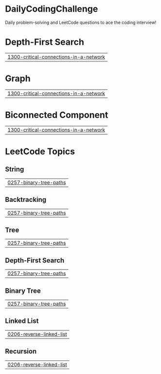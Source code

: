 # DailyCodingChallenge
Daily problem-solving and LeetCode questions to ace the coding interview!


# Depth-First Search
|  |
| ------- |
| [1300-critical-connections-in-a-network](https://github.com/suryakantk94/Leetcode-90-Days-Challenge/tree/master/1300-critical-connections-in-a-network) |
# Graph
|  |
| ------- |
| [1300-critical-connections-in-a-network](https://github.com/suryakantk94/Leetcode-90-Days-Challenge/tree/master/1300-critical-connections-in-a-network) |
# Biconnected Component
|  |
| ------- |
| [1300-critical-connections-in-a-network](https://github.com/suryakantk94/Leetcode-90-Days-Challenge/tree/master/1300-critical-connections-in-a-network) |
<!---LeetCode Topics Start-->
# LeetCode Topics
## String
|  |
| ------- |
| [0257-binary-tree-paths](https://github.com/suryakantk94/Leetcode-90-Days-Challenge/tree/master/0257-binary-tree-paths) |
## Backtracking
|  |
| ------- |
| [0257-binary-tree-paths](https://github.com/suryakantk94/Leetcode-90-Days-Challenge/tree/master/0257-binary-tree-paths) |
## Tree
|  |
| ------- |
| [0257-binary-tree-paths](https://github.com/suryakantk94/Leetcode-90-Days-Challenge/tree/master/0257-binary-tree-paths) |
## Depth-First Search
|  |
| ------- |
| [0257-binary-tree-paths](https://github.com/suryakantk94/Leetcode-90-Days-Challenge/tree/master/0257-binary-tree-paths) |
## Binary Tree
|  |
| ------- |
| [0257-binary-tree-paths](https://github.com/suryakantk94/Leetcode-90-Days-Challenge/tree/master/0257-binary-tree-paths) |
## Linked List
|  |
| ------- |
| [0206-reverse-linked-list](https://github.com/suryakantk94/Leetcode-90-Days-Challenge/tree/master/0206-reverse-linked-list) |
## Recursion
|  |
| ------- |
| [0206-reverse-linked-list](https://github.com/suryakantk94/Leetcode-90-Days-Challenge/tree/master/0206-reverse-linked-list) |
<!---LeetCode Topics End-->